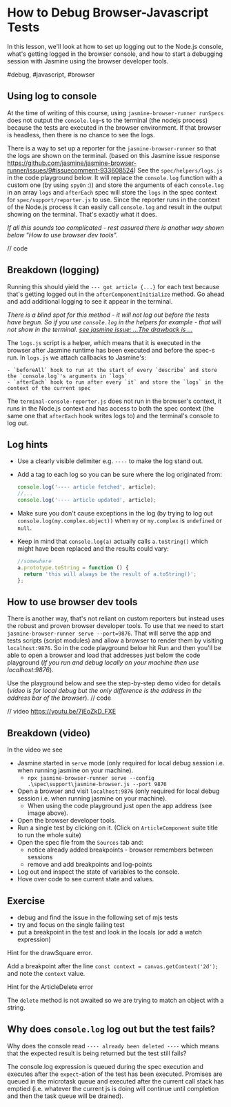 # How to Debug Browser-Javascript Tests

In this lesson, we'll look at how to set up logging out to the Node.js console, what's getting logged in the browser console, and how to start a debugging session with Jasmine using the browser developer tools.

#debug, #javascript, #browser

## Using log to console

At the time of writing of this course, using `jasmine-browser-runner runSpecs` does not output the `console.log`-s to the terminal (the nodejs process) because the tests are executed in the browser environment. If that browser is headless, then there is no chance to see the logs.

There is a way to set up a reporter for the `jasmine-browser-runner` so that the logs are shown on the terminal. (based on this Jasmine issue response https://github.com/jasmine/jasmine-browser-runner/issues/9#issuecomment-933608524)
See the `spec/helpers/logs.js` in the code playground below. It will replace the `console.log` function with a custom one (by using `spyOn` :)) and store the arguments of each `console.log` in an array `logs` and `afterEach` spec will store the `logs` in the spec context for `spec/support/reporter.js` to use. Since the reporter runs in the context of the Node.js process it can easily call `console.log` and result in the output showing on the terminal. That's exactly what it does.

_If all this sounds too complicated - rest assured there is another way shown below "How to use browser dev tools"._

// code

## Breakdown (logging)

Running this should yield the `--- got article {...}` for each test because that's getting logged out in the `afterComponentInitialize` method. Go ahead and add additional logging to see it appear in the terminal.

_There is a blind spot for this method - it will not log out before the tests have begun. So if you use `console.log` in the helpers for example - that will not show in the terminal. [see jasmine issue: ...The drawback is ...](https://github.com/jasmine/jasmine-browser-runner/issues/9#issuecomment-933608524)_

The `logs.js` script is a helper, which means that it is executed in the browser after Jasmine runtime has been executed and before the spec-s run. In `logs.js` we attach callbacks to Jasmine's:

    - `beforeAll` hook to run at the start of every `describe` and store the `console.log`'s arguments in `logs`
    - `afterEach` hook to run after every `it` and store the `logs` in the context of the current spec

The `terminal-console-reporter.js` does not run in the browser's context, it runs in the Node.js context and has access to both the spec context (the same one that `afterEach` hook writes logs to) and the terminal's console to log out.

## Log hints

- Use a clearly visible delimiter e.g. `----` to make the log stand out.
- Add a tag to each log so you can be sure where the log originated from:

  ```js
  console.log('---- article fetched', article);
  //...
  console.log('---- article updated', article);
  ```

- Make sure you don't cause exceptions in the log (by trying to log out `console.log(my.complex.object))` when `my` or `my.complex` is `undefined` or `null`.
- Keep in mind that `console.log(a)` actually calls `a.toString()` which might have been replaced and the results could vary:

  ```js
  //somewhere
  a.prototype.toString = function () {
    return 'this will always be the result of a.toString()';
  };
  ```

## How to use browser dev tools

There is another way, that's not reliant on custom reporters but instead uses the robust and proven browser developer tools. To use that we need to start `jasmine-browser-runner serve --port=9876`. That will serve the app and tests scripts (script modules) and allow a browser to render them by visiting `localhost:9876`. So in the code playground below hit Run and then you'll be able to open a browser and load that addresses just below the code playground (_If you run and debug locally on your machine then use localhost:9876_).

Use the playground below and see the step-by-step demo video for details (_video is for local debug but the only difference is the address in the address bar of the browser_).
// code

// video
https://youtu.be/7jEoZkD_FXE

## Breakdown (video)

In the video we see

- Jasmine started in `serve` mode (only required for local debug session i.e. when running jasmine on your machine).
  - `npx jasmine-browser-runner serve --config .\spec\support\jasmine-browser.js --port 9876`
- Open a browser and visit `localhost:9876` (only required for local debug session i.e. when running jasmine on your machine).
  - When using the code playground just open the app address (see image above).
- Open the browser developer tools.
- Run a single test by clicking on it. (Click on `ArticleComponent` suite title to run the whole suite)
- Open the spec file from the `Sources` tab and:
  - notice already added breakpoints - browser remembers between sessions
  - remove and add breakpoints and log-points
- Log out and inspect the state of variables to the console.
- Hove over code to see current state and values.

## Exercise

- debug and find the issue in the following set of mjs tests
- try and focus on the single failing test
- put a breakpoint in the test and look in the locals (or add a watch expression)

Hint for the drawSquare error.

Add a breakpoint after the line `const context = canvas.getContext('2d');` and note the `context` value.

Hint for the ArticleDelete error

The `delete` method is not awaited so we are trying to match an object with a string.

## Why does `console.log` log out but the test fails?

Why does the console read `---- already been deleted ----` which means that the expected result is being returned but the test still fails?

The console.log expression is queued during the spec execution and executes after the `expect`-ation of the test has been executed. Promises are queued in the microtask queue and executed after the current call stack has emptied (i.e. whatever the current js is doing will continue until completion and then the task queue will be drained).
